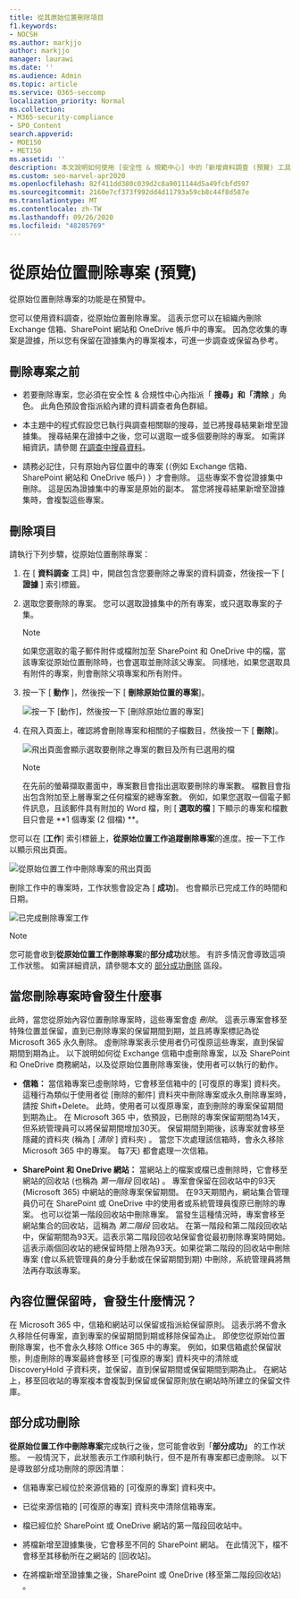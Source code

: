 ```yaml
---
title: 從其原始位置刪除項目
f1.keywords:
- NOCSH
ms.author: markjjo
author: markjjo
manager: laurawi
ms.date: ''
ms.audience: Admin
ms.topic: article
ms.service: O365-seccomp
localization_priority: Normal
ms.collection:
- M365-security-compliance
- SPO_Content
search.appverid:
- MOE150
- MET150
ms.assetid: ''
description: 本文說明如何使用 [安全性 & 規範中心] 中的「新增資料調查 (預覽) 工具，從原始位置刪除專案。
ms.custom: seo-marvel-apr2020
ms.openlocfilehash: 82f411dd380c039d2c8a9011144d5a49fcbfd597
ms.sourcegitcommit: 2160e7cf373f992dd4d11793a59cb8c44f8d587e
ms.translationtype: MT
ms.contentlocale: zh-TW
ms.lasthandoff: 09/26/2020
ms.locfileid: "48285769"
---
```

# <a name="delete-items-from-their-original-location-preview"></a>從原始位置刪除專案 (預覽) 

從原始位置刪除專案的功能是在預覽中。

您可以使用資料調查，從原始位置刪除專案。 這表示您可以在組織內刪除 Exchange 信箱、SharePoint 網站和 OneDrive 帳戶中的專案。 因為您收集的專案是證據，所以您有保留在證據集內的專案複本，可進一步調查或保留為參考。

## <a name="before-you-delete-items"></a>刪除專案之前

- 若要刪除專案，您必須在安全性 & 合規性中心內指派「 **搜尋」和「清除** 」角色。 此角色預設會指派給內建的資料調查者角色群組。

- 本主題中的程式假設您已執行與調查相關聯的搜尋，並已將搜尋結果新增至證據集。 搜尋結果在證據中之後，您可以選取一或多個要刪除的專案。 如需詳細資訊，請參閱 [在調查中搜尋資料](search-for-data.md)。

- 請務必記住，只有原始內容位置中的專案 (（例如 Exchange 信箱、SharePoint 網站和 OneDrive 帳戶) ）才會刪除。 這些專案不會從證據集中刪除。 這是因為證據集中的專案是原始的副本。 當您將搜尋結果新增至證據集時，會複製這些專案。

## <a name="delete-items"></a>刪除項目

請執行下列步驟，從原始位置刪除專案：

1. 在 [ **資料調查** 工具] 中，開啟包含您要刪除之專案的資料調查，然後按一下 [ **證據** ] 索引標籤。

2. 選取您要刪除的專案。 您可以選取證據集中的所有專案，或只選取專案的子集。

   > [!NOTE]
   > 如果您選取的電子郵件附件或檔附加至 SharePoint 和 OneDrive 中的檔，當該專案從原始位置刪除時，也會選取並刪除該父專案。 同樣地，如果您選取具有附件的專案，則會刪除父項專案和所有附件。
 
2. 按一下 [ **動作** ]，然後按一下 [ **刪除原始位置的專案**]。

   ![按一下 [動作]，然後按一下 [刪除原始位置的專案]](../media/DataInvestigationsDeleteItems1.png)

3. 在飛入頁面上，確認將會刪除專案和相關的子檔數目，然後按一下 [ **刪除**]。

   ![飛出頁面會顯示選取要刪除之專案的數目及所有已選用的檔](../media/DataInvestigationsDeleteItems2.png)

   > [!NOTE]
   > 在先前的螢幕擷取畫面中，專案數目會指出選取要刪除的專案數。 檔數目會指出包含附加至上層專案之任何檔案的總專案數。 例如，如果您選取一個電子郵件訊息，且該郵件具有附加的 Word 檔，則 [ **選取的檔** ] 下顯示的專案和檔數目只會是 **1 個專案 (2 個檔) **。

您可以在 [**工作**] 索引標籤上，**從原始位置工作追蹤刪除專案**的進度。按一下工作以顯示飛出頁面。

![從原始位置工作中刪除專案的飛出頁面](../media/DataInvestigationsDeleteItems3.png)

刪除工作中的專案時，工作狀態會設定為 [ **成功**]。 也會顯示已完成工作的時間和日期。

![已完成刪除專案工作](../media/DataInvestigationsDeleteItems4.png)

> [!NOTE]
> 您可能會收到**從原始位置工作刪除專案**的**部分成功**狀態。 有許多情況會導致這項工作狀態。 如需詳細資訊，請參閱本文的 [部分成功刪除](#partially-successful-deletions) 區段。

## <a name="what-happens-when-you-delete-items"></a>當您刪除專案時會發生什麼事

此時，當您從原始內容位置刪除專案時，這些專案會虛 *刪除*。 這表示專案會移至特殊位置並保留，直到已刪除專案的保留期間到期，並且將專案標記為從 Microsoft 365 永久刪除。 虛刪除專案表示使用者仍可復原這些專案，直到保留期間到期為止。 以下說明如何從 Exchange 信箱中虛刪除專案，以及 SharePoint 和 OneDrive 商務網站，以及從原始位置刪除專案後，使用者可以執行的動作。

- **信箱：** 當信箱專案已虛刪除時，它會移至信箱中的 [可復原的專案] 資料夾。 這種行為類似于使用者從 [刪除的郵件] 資料夾中刪除專案或永久刪除專案時，請按 Shift+Delete。 此時，使用者可以復原專案，直到刪除的專案保留期間到期為止。 在 Microsoft 365 中，依預設，已刪除的專案保留期間為14天，但系統管理員可以將保留期間增加30天。 保留期間到期後，該專案就會移至隱藏的資料夾 (稱為 [ *清除* ] 資料夾) 。 當您下次處理該信箱時，會永久移除 Microsoft 365 中的專案。 每7天) 都會處理一次信箱。

- **SharePoint 和 OneDrive 網站：** 當網站上的檔案或檔已虛刪除時，它會移至網站的回收站 (也稱為 *第一階段* 回收站) 。 專案會保留在回收站中的93天 (Microsoft 365) 中網站的刪除專案保留期間。 在93天期間內，網站集合管理員仍可在 SharePoint 或 OneDrive 中的使用者或系統管理員復原已刪除的專案。 也可以從第一階段回收站中刪除專案。 當發生這種情況時，專案會移至網站集合的回收站，這稱為 *第二階段* 回收站。 在第一階段和第二階段回收站中，保留期間為93天。這表示第二階段回收站保留會從最初刪除專案時開始。 這表示兩個回收站的總保留時間上限為93天。如果從第二階段的回收站中刪除專案 (會以系統管理員的身分手動或在保留期間到期) 中刪除，系統管理員將無法再存取該專案。

## <a name="what-happens-if-a-content-location-is-on-hold"></a>內容位置保留時，會發生什麼情況？

在 Microsoft 365 中，信箱和網站可以保留或指派給保留原則。 這表示將不會永久移除任何專案，直到專案的保留期間到期或移除保留為止。 即使您從原始位置刪除專案，也不會永久移除 Office 365 中的專案。 例如，如果信箱處於保留狀態，則虛刪除的專案最終會移至 [可復原的專案] 資料夾中的清除或 DiscoveryHold 子資料夾，並保留，直到保留期間或保留期間到期為止。 在網站上，移至回收站的專案複本會複製到保留或保留原則放在網站時所建立的保留文件庫。

## <a name="partially-successful-deletions"></a>部分成功刪除

**從原始位置工作中刪除專案**完成執行之後，您可能會收到「**部分成功」** 的工作狀態。 一般情況下，此狀態表示工作順利執行，但不是所有專案都已虛刪除。 以下是導致部分成功刪除的原因清單：

- 信箱專案已經位於來源信箱的 [可復原的專案] 資料夾中。

- 已從來源信箱的 [可復原的專案] 資料夾中清除信箱專案。

- 檔已經位於 SharePoint 或 OneDrive 網站的第一階段回收站中。

- 將檔新增至證據集後，它會移至不同的 SharePoint 網站。 在此情況下，檔不會移至其移動所在之網站的 [回收站]。

- 在將檔新增至證據集之後，SharePoint 或 OneDrive (移至第二階段回收站) 。
